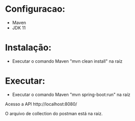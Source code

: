 # Configuracao:
- Maven
- JDK 11

# Instalação:
- Executar o comando Maven "mvn clean install" na raíz

# Executar:
- Executar o comando Maven "mvn spring-boot:run" na raíz

Acesso a API
http://localhost:8080/

O arquivo de collection do postman está na raiz.
